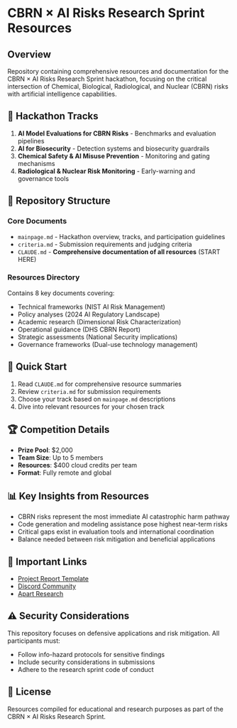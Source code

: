 # CBRN × AI Risks Research Sprint Resources

## Overview
Repository containing comprehensive resources and documentation for the CBRN × AI Risks Research Sprint hackathon, focusing on the critical intersection of Chemical, Biological, Radiological, and Nuclear (CBRN) risks with artificial intelligence capabilities.

## 🎯 Hackathon Tracks
1. **AI Model Evaluations for CBRN Risks** - Benchmarks and evaluation pipelines
2. **AI for Biosecurity** - Detection systems and biosecurity guardrails
3. **Chemical Safety & AI Misuse Prevention** - Monitoring and gating mechanisms
4. **Radiological & Nuclear Risk Monitoring** - Early-warning and governance tools

## 📁 Repository Structure

### Core Documents
- `mainpage.md` - Hackathon overview, tracks, and participation guidelines
- `criteria.md` - Submission requirements and judging criteria
- `CLAUDE.md` - **Comprehensive documentation of all resources** (START HERE)

### Resources Directory
Contains 8 key documents covering:
- Technical frameworks (NIST AI Risk Management)
- Policy analyses (2024 AI Regulatory Landscape)
- Academic research (Dimensional Risk Characterization)
- Operational guidance (DHS CBRN Report)
- Strategic assessments (National Security implications)
- Governance frameworks (Dual-use technology management)

## 🚀 Quick Start
1. Read `CLAUDE.md` for comprehensive resource summaries
2. Review `criteria.md` for submission requirements
3. Choose your track based on `mainpage.md` descriptions
4. Dive into relevant resources for your chosen track

## 🏆 Competition Details
- **Prize Pool**: $2,000
- **Team Size**: Up to 5 members
- **Resources**: $400 cloud credits per team
- **Format**: Fully remote and global

## 📊 Key Insights from Resources
- CBRN risks represent the most immediate AI catastrophic harm pathway
- Code generation and modeling assistance pose highest near-term risks
- Critical gaps exist in evaluation tools and international coordination
- Balance needed between risk mitigation and beneficial applications

## 🔗 Important Links
- [Project Report Template](https://docs.google.com/document/d/1gTZsjfJwWD38mTv9GkfGmonEDTvp_HkPjFvQj_DgZQk/copy?usp=sharing)
- [Discord Community](https://discord.gg/KzyMfFT8wG)
- [Apart Research](https://www.apartresearch.com/)

## ⚠️ Security Considerations
This repository focuses on defensive applications and risk mitigation. All participants must:
- Follow info-hazard protocols for sensitive findings
- Include security considerations in submissions
- Adhere to the research sprint code of conduct

## 📝 License
Resources compiled for educational and research purposes as part of the CBRN × AI Risks Research Sprint.